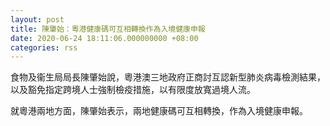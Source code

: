 ```yaml
---
layout: post
title: 陳肇始：粵港健康碼可互相轉換作為入境健康申報
date: 2020-06-24 18:11:06.000000000 +08:00
categories: rss
---
```


食物及衞生局局長陳肇始說，粵港澳三地政府正商討互認新型肺炎病毒檢測結果，以及豁免指定跨境人士強制檢疫措施，以有限度放寬過境人流。

就粵港兩地方面，陳肇始表示，兩地健康碼可互相轉換，作為入境健康申報。
